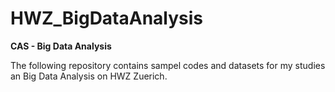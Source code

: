 # HWZ_BigDataAnalysis
<b>CAS - Big Data Analysis</b>

The following repository contains sampel codes and datasets for my studies an Big Data Analysis on HWZ Zuerich.
